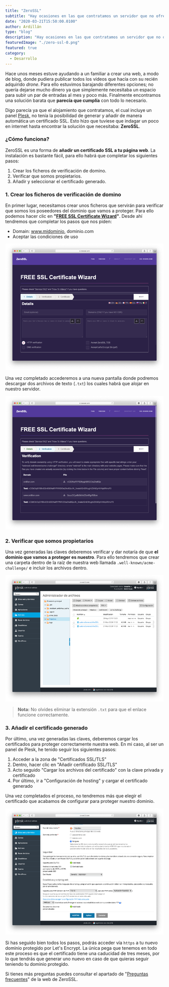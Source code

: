```yaml
---
title: "ZeroSSL"
subtitle: "Hay ocasiones en las que contratamos un servidor que no ofrece la posibilidad de habilitar un certificado de seguridad de manera automática. Con ZeroSSL ya no hay excusa para dejar nuestro dominio desprotegido."
date: "2020-03-21T15:50:00.0100"
author: Ardillán
type: "blog"
description: "Hay ocasiones en las que contratamos un servidor que no ofrece la posibilidad de habilitar un certificado de seguridad de manera automática. Con ZeroSSL ya no hay excusa para dejar nuestro dominio desprotegido."
featuredImage: "./zero-ssl-0.png"
featured: true
category:
  - Desarrollo
---
```


Hace unos meses estuve ayudando a un familiar a crear una web, a modo de blog, donde pudiera publicar todos los vídeos que hacía con su recién adquirido _drone_. Para ello estuvimos barajando diferentes opciones; no quería dejarse mucho dinero ya que simplemente necesitaba un espacio para subir un par de entradas al mes y poco más. Finalmente encontramos una solución barata que **parecía que cumplía** con todo lo necesario.

Digo parecía ya que el alojamiento que contratamos, el cual incluye un panel [Plesk](https://en.wikipedia.org/wiki/Plesk), no tenía la posibilidad de generar y añadir de manera automática un certificado SSL. Esto hizo que tuviese que indagar un poco en internet hasta encontrar la solución que necesitaba: **ZeroSSL**.

### ¿Cómo funciona?

ZeroSSL es una forma de **añadir un certificado SSL a tu página web**. La instalación es bastante fácil, para ello habrá que completar los siguientes pasos:

1. Crear los ficheros de verificación de domino.
2. Verificar que somos propietarios.
3. Añadir y seleccionar el certificado generado.

### 1. Crear los ficheros de verificación de domino

En primer lugar, necesitamos crear unos ficheros que servirán para verificar que somos los poseedores del dominio que vamos a proteger. Para ello podemos hacer clic en **"[FREE SSL Certificate Wizard](https://zerossl.com/free-ssl/#crt)"**. Desde ahí tendremos que completar los pasos que nos piden:

- Domain: www.midominio, dominio.com
- Aceptar las condiciones de uso

![Captura de pantalla de ZeroSSL](./zero-ssl-1.png)

Una vez completado accederemos a una nueva pantalla donde podremos descargar dos archivos de texto (`.txt`) los cuales habrá que alojar en nuestro servidor.

![Captura de pantalla de ZeroSSL](./zero-ssl-2.png)

### 2. Verificar que somos propietarios

Una vez generadas las claves deberemos verificar y dar notaría de que **el dominio que vamos a proteger es nuestro**. Para ello tendremos que crear una carpeta dentro de la raíz de nuestra web llamada `.well-known/acme-challenge/` e incluir los archivos dentro.

![Captura de pantalla del panel Plesk](./zero-ssl-3.png)

> **Nota:** No olvides eliminar la extensión `.txt` para que el enlace funcione correctamente.

### 3. Añadir el certificado generado

Por último, una vez generadas las claves, deberemos cargar los certificados para proteger correctamente nuestra web. En mi caso, al ser un panel de Plesk, he tenido seguir los siguientes pasos:

1. Acceder a la zona de "Certificados SSL/TLS"
2. Dentro, hacer clic en "Añadir certificado SSL/TLS"
3. Acto seguido "Cargar los archivos del certificado" con la clave privada y certificado
4. Por último, ir a "Configuración de hosting" y cargar el certificado generado

Una vez completados el proceso, no tendremos más que elegir el certificado que acabamos de configurar para proteger nuestro dominio.

![Captura de pantalla del panel Plesk](./zero-ssl-4.png)

Si has seguido bien todos los pasos, podrás acceder vía `https` a tu nuevo dominio protegido por Let's Encrypt. La única pega que tenemos en todo este proceso es que el certificado tiene una caducidad de tres meses, por lo que tendrás que generar uno nuevo en caso de que quieras seguir teniendo tu dominio protegido.

Si tienes más preguntas puedes consultar el apartado de "[Preguntas frecuentes](https://zerossl.com/ssl-faq.html)" de la web de ZeroSSL.
